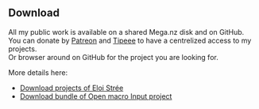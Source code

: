 ## Download

All my public work is available on a shared Mega.nz disk and on GitHub.  
You can donate by [Patreon](https://patreon.com/eloistree) and [Tipeee](https://en.tipeee.com/eloistree/) to have a centrelized access to my projects.  
Or browser around on GitHub for the project you are looking for.  

More details here:  
- [Download projects of Eloi Strée](https://github.com/EloiStree/EloiStree/blob/master/DownloadBundle.md)  
- [Download bundle of Open macro Input project](https://github.com/EloiStree/EloiStree/blob/master/DownloadBundleOMI.md)  




